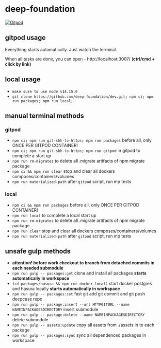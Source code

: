 # deep-foundation

[![Gitpod](https://img.shields.io/badge/Gitpod-ready--to--code-blue?logo=gitpod)](https://gitpod.io/#https://github.com/deep-foundation/dev)

## gitpod usage

Everything starts automatically. Just watch the terminal.

When all tasks are done, you can open - http://localhost:3007/ **(ctrl/cmd + click by link)**


## local usage

- `make sure to use node v14.15.0`
- `git clone https://github.com/deep-foundation/dev.git; npm ci; npm run packages; npm run local;`

## manual terminal methods

### gitpod

- `npm ci; npm run git-shh-to-https; npm run packages` before all, only ONCE PER GITPOD CONTAINER!
- `npm ci; npm run git-shh-to-https; npm run gitpod` in gitpod to complete a start up
- `npm run rm-migrates` to delete all .migrate artifacts of npm migrate package
- `npm ci && npm run clear` stop and clear all dockers composes/containers/volumes
- `npm run materialized-path` after `gitpod` script, run mp tests

### local

- `npm ci && npm run packages` before all, only ONCE PER GITPOD CONTAINER!
- `npm run local` to complete a local start up
- `npm run rm-migrates` to delete all .migrate artifacts of npm migrate package
- `npm run clear` stop and clear all dockers composes/containers/volumes
- `npm run materialized-path` after `gitpod` script, run mp tests

## unsafe gulp methods 

- **attention! before work checkout to branch from detached commits in each needed submodule**
- `npm run gulp -- packages:get` clone and install all packages **starts automatically in workspace**
- `(cd packages/hasura && npm run docker-local)` start docker postgres and hasura locally **starts automatically in workspace**
- `npm run gulp -- packages:set` fast git add git commit and git push deepcase repo
- `npm run gulp -- package:insert --url HTTPGITURL --name NAMEINPACKAGESDIRECTORY` insert submodule
- `npm run gulp -- package:delete --name NAMEINPACKAGESDIRECTORY` delete submodule
- `npm run gulp -- assets:update` copy all assets from ./assets in to each package
- `npm run gulp -- packages:sync` sync all dependenced packages in workspace
